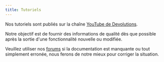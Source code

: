 ```yaml
---
title: Tutoriels
---
```

Nos tutoriels sont publiés sur la chaîne [YouTube de Devolutions](https://www.youtube.com/user/Devolutions).  

Notre objectif est de fournir des informations de qualité dès que possible après la sortie d'une fonctionnalité nouvelle ou modifiée.  

Veuillez utiliser nos [forums](https://forum.devolutions.net/product/rdm-mac) si la documentation est manquante ou tout simplement erronée, nous ferons de notre mieux pour corriger la situation.  

